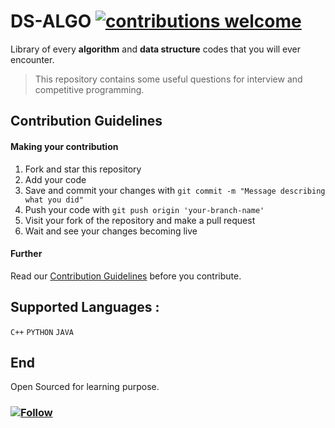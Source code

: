 # DS-ALGO   [![contributions welcome](https://img.shields.io/badge/Contributions-welcome-blue)](https://github.com/adityanjr/code-DS-ALGO/blob/master/contributing.md)&nbsp;
Library of every **algorithm** and **data structure** codes that you will ever encounter.
> This repository contains some useful questions for interview and competitive programming.

## Contribution Guidelines

#### Making your contribution

1. Fork and star this repository
2. Add your code
3. Save and commit your changes with `git commit -m "Message describing what you did"`
4. Push your code with `git push origin 'your-branch-name'`
5. Visit your fork of the repository and make a pull request
6. Wait and see your changes becoming live

#### Further 
Read our [Contribution Guidelines](https://github.com/adityanjr/code-DS-ALGO/blob/master/contributing.md) before you contribute.

## Supported Languages :
`C++` `PYTHON` `JAVA`

## End
Open Sourced for learning purpose.

### [![Follow](https://img.shields.io/github/followers/adityanjr?label=Follow&style=social)](https://github.com/adityanjr)

